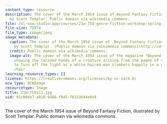 ```yaml
---
content_type: resource
description: The cover of the March 1954 issue of Beyond Fantasy Fiction, illustrated
  by Scott Templar. Public domain via wikimedia commons.
file: /ol-ocw-studio-app/courses/21w-758-genre-fiction-workshop-spring-2013/91c00eb7a0189480f94578153644e0d4_21W-758s13.jpg
file_size: 75974
file_type: image/jpeg
image_metadata:
  caption: The cover of the March 1954 issue of _Beyond Fantasy Fiction_, illustrated
    by Scott Templar. (Public domain via [wikimedia commons](http://commons.wikimedia.org/wiki/File:BeyondFantasyFictionMar54.jpg).)
  credit: Public domain via wikimedia commons.
  image-alt: The cover of the March 1954 issue of the magazine "Beyond Fantasy Fiction,"
    showing the taloned hands of a creature arising from the pages of the book "Demonology,"
    to turn off the light as a white haired man slumbers happily in a carved wooden
    chair.
learning_resource_types: []
license: https://creativecommons.org/licenses/by-nc-sa/4.0/
ocw_type: OCWImage
resourcetype: Image
title: 21W-758s13.jpg
uid: 91c00eb7-a018-9480-f945-78153644e0d4
---
```

The cover of the March 1954 issue of Beyond Fantasy Fiction, illustrated by Scott Templar. Public domain via wikimedia commons.